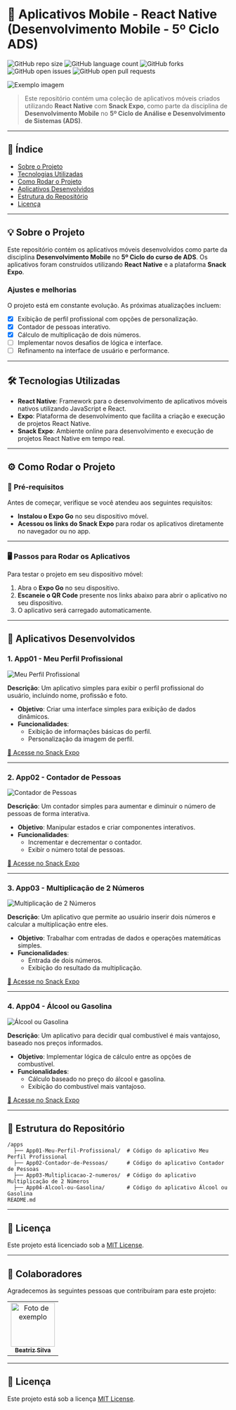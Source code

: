 # 🚀 Aplicativos Mobile - React Native (Desenvolvimento Mobile - 5º Ciclo ADS)

![GitHub repo size](https://img.shields.io/github/repo-size/seu-usuario/repositorio?style=for-the-badge)
![GitHub language count](https://img.shields.io/github/languages/count/seu-usuario/repositorio?style=for-the-badge)
![GitHub forks](https://img.shields.io/github/forks/seu-usuario/repositorio?style=for-the-badge)
![GitHub open issues](https://img.shields.io/github/issues/seu-usuario/repositorio?style=for-the-badge)
![GitHub open pull requests](https://img.shields.io/github/pulls/seu-usuario/repositorio?style=for-the-badge)

<img src="imagem.png" alt="Exemplo imagem">

> Este repositório contém uma coleção de aplicativos móveis criados utilizando **React Native** com **Snack Expo**, como parte da disciplina de **Desenvolvimento Mobile** no **5º Ciclo de Análise e Desenvolvimento de Sistemas (ADS)**.

---

## 📑 Índice

- [Sobre o Projeto](#sobre-o-projeto)
- [Tecnologias Utilizadas](#tecnologias-utilizadas)
- [Como Rodar o Projeto](#como-rodar-o-projeto)
- [Aplicativos Desenvolvidos](#aplicativos-desenvolvidos)
- [Estrutura do Repositório](#estrutura-do-repositório)
- [Licença](#licença)

---

## 💡 Sobre o Projeto

Este repositório contém os aplicativos móveis desenvolvidos como parte da disciplina **Desenvolvimento Mobile** no **5º Ciclo do curso de ADS**. Os aplicativos foram construídos utilizando **React Native** e a plataforma **Snack Expo**.

### Ajustes e melhorias

O projeto está em constante evolução. As próximas atualizações incluem:

- [x] Exibição de perfil profissional com opções de personalização.
- [x] Contador de pessoas interativo.
- [x] Cálculo de multiplicação de dois números.
- [ ] Implementar novos desafios de lógica e interface.
- [ ] Refinamento na interface de usuário e performance.

---

## 🛠️ Tecnologias Utilizadas

- **React Native**: Framework para o desenvolvimento de aplicativos móveis nativos utilizando JavaScript e React.
- **Expo**: Plataforma de desenvolvimento que facilita a criação e execução de projetos React Native.
- **Snack Expo**: Ambiente online para desenvolvimento e execução de projetos React Native em tempo real.

---

## ⚙️ Como Rodar o Projeto

### 🚀 Pré-requisitos

Antes de começar, verifique se você atendeu aos seguintes requisitos:

- **Instalou o Expo Go** no seu dispositivo móvel.
- **Acessou os links do Snack Expo** para rodar os aplicativos diretamente no navegador ou no app.

---

### 🖥️ Passos para Rodar os Aplicativos

Para testar o projeto em seu dispositivo móvel:

1. Abra o **Expo Go** no seu dispositivo.
2. **Escaneie o QR Code** presente nos links abaixo para abrir o aplicativo no seu dispositivo.
3. O aplicativo será carregado automaticamente.

---

## 📱 Aplicativos Desenvolvidos

### 1. **App01 - Meu Perfil Profissional**

![Meu Perfil Profissional](https://via.placeholder.com/400x200.png)

**Descrição**: Um aplicativo simples para exibir o perfil profissional do usuário, incluindo nome, profissão e foto.

- **Objetivo**: Criar uma interface simples para exibição de dados dinâmicos.
- **Funcionalidades**:
  - Exibição de informações básicas do perfil.
  - Personalização da imagem de perfil.

[🔗 Acesse no Snack Expo](https://snack.expo.dev/@seu-usuario/meu-perfil-profissional)

---

### 2. **App02 - Contador de Pessoas**

![Contador de Pessoas](https://via.placeholder.com/400x200.png)

**Descrição**: Um contador simples para aumentar e diminuir o número de pessoas de forma interativa.

- **Objetivo**: Manipular estados e criar componentes interativos.
- **Funcionalidades**:
  - Incrementar e decrementar o contador.
  - Exibir o número total de pessoas.

[🔗 Acesse no Snack Expo](https://snack.expo.dev/@seu-usuario/contador-de-pessoas)

---

### 3. **App03 - Multiplicação de 2 Números**

![Multiplicação de 2 Números](https://via.placeholder.com/400x200.png)

**Descrição**: Um aplicativo que permite ao usuário inserir dois números e calcular a multiplicação entre eles.

- **Objetivo**: Trabalhar com entradas de dados e operações matemáticas simples.
- **Funcionalidades**:
  - Entrada de dois números.
  - Exibição do resultado da multiplicação.

[🔗 Acesse no Snack Expo](https://snack.expo.dev/@seu-usuario/multiplicacao-de-2-numeros)

---

### 4. **App04 - Álcool ou Gasolina**

![Álcool ou Gasolina](https://via.placeholder.com/400x200.png)

**Descrição**: Um aplicativo para decidir qual combustível é mais vantajoso, baseado nos preços informados.

- **Objetivo**: Implementar lógica de cálculo entre as opções de combustível.
- **Funcionalidades**:
  - Cálculo baseado no preço do álcool e gasolina.
  - Exibição do combustível mais vantajoso.

[🔗 Acesse no Snack Expo](https://snack.expo.dev/@seu-usuario/alcool-ou-gasolina)

---

## 📂 Estrutura do Repositório

```
/apps
  ├── App01-Meu-Perfil-Profissional/  # Código do aplicativo Meu Perfil Profissional
  ├── App02-Contador-de-Pessoas/      # Código do aplicativo Contador de Pessoas
  ├── App03-Multiplicacao-2-numeros/  # Código do aplicativo Multiplicação de 2 Números
  ├── App04-Alcool-ou-Gasolina/       # Código do aplicativo Álcool ou Gasolina
README.md
```

---

## 📜 Licença

Este projeto está licenciado sob a [MIT License](LICENSE).

---

## 🤝 Colaboradores

Agradecemos às seguintes pessoas que contribuíram para este projeto:

<table>
  <tr>
    <td align="center">
      <a href="https://github.com/beatrizs97" title="Beatriz Silva">
        <img src="https://media.licdn.com/dms/image/v2/D5603AQFoNX62slQw6Q/profile-displayphoto-shrink_800_800/profile-displayphoto-shrink_800_800/0/1710373484027?e=1749686400&v=beta&t=pbn94ZFo_XN6Ag72it6Ska8avTF6hT5dw_AHJ2RuM8I" width="100px;" alt="Foto de exemplo"/><br>
        <sub>
          <b>Beatriz Silva</b>
        </sub>
      </a>
    </td>
  </tr>
</table>

---

## 📝 Licença

Este projeto está sob a licença [MIT License](LICENSE).
